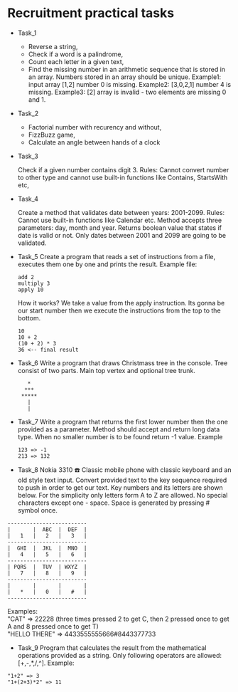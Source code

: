 # Recruitment practical tasks

- Task_1 
    - Reverse a string,
    - Check if a word is a palindrome,
    - Count each letter in a given text,
    - Find the missing number in an arithmetic sequence that is stored in an array. Numbers stored in an array should be unique. Example1: input array [1,2] number 0 is missing. Example2: [3,0,2,1] number 4 is missing. Example3: [2] array is invalid - two elements are missing 0 and 1.
- Task_2
    - Factorial number with recurency and without,
    - FizzBuzz game,
    - Calculate an angle between hands of a clock
- Task_3
    
    Check if a given number contains digit 3. Rules: Cannot convert number to other type and cannot use built-in functions like Contains, StartsWith etc,
- Task_4

    Create a method that validates date between years: 2001-2099. Rules: Cannot use built-in functions like Calendar etc. Method accepts three parameters: day, month and year. Returns boolean value that states if date is valid or not. Only dates between 2001 and 2099 are going to be validated. 
- Task_5
    Create a program that reads a set of instructions from a file, executes them one by one and prints the result. Example file:
    ```
    add 2
    multiply 3
    apply 10
    ```
    How it works? We take a value from the apply instruction. Its gonna be our start number then we execute the instructions from the top to the bottom.
    ```
    10
    10 + 2
    (10 + 2) * 3
    36 <-- final result
    ```
 - Task_6
    Write a program that draws Christmass tree in the console. Tree consist of two parts. Main top vertex and optional tree trunk. 
    ```
       *
      ***
     *****
       |
       |
    ```
 - Task_7
    Write a program that returns the first lower number then the one provided as a parameter. Method should accept and return long data type. When no smaller number is to be found return -1 value. Example
    ```
    123 => -1
    213 => 132
    ```
 - Task_8
    Nokia 3310 :phone: Classic mobile phone with classic keyboard and an old style text input. Convert provided text to the key sequence required to push in order to get our text. Key numbers and its letters are shown below. For the simplicity only letters form A to Z are allowed. No special characters except one - space. Space is generated by pressing # symbol once.
```
-------------------------
|       |  ABC  |  DEF  |
|   1   |   2   |   3   |
-------------------------
|  GHI  |  JKL  |  MNO  |
|   4   |   5   |   6   |
-------------------------
| PQRS  |  TUV  | WXYZ  |
|   7   |   8   |   9   |
-------------------------
|       |       |       |
|   *   |   0   |   #   |
-------------------------
```
Examples:</br>
"CAT" => 22228 (three times pressed 2 to get C, then 2 pressed once to get A and 8 pressed once to get T)</br>
"HELLO THERE" => 4433555555666#8443377733

- Task_9
    Program that calculates the result from the mathematical operations provided as a string. Only following operators are allowed: [+,-,*,/,^]. Example:
```
"1+2" => 3
"1+(2+3)*2" => 11
```
